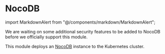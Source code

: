 # NocoDB

import MarkdownAlert from "@/components/markdown/MarkdownAlert";

<MarkdownAlert severity="warning">
    We are waiting on some additional security features to be added to NocoDB before we officially support this module.
</MarkdownAlert>

This module deploys an [NocoDB](https://nocodb.com/) instance to the Kubernetes cluster.

